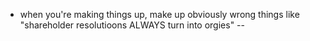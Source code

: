 - when you're making things up, make up obviously wrong things like "shareholder resolutioons ALWAYS turn into orgies" --